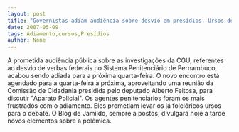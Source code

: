 ```yaml
---
layout: post
title: "Governistas adiam audiência sobre desvio em presídios. Ursos do Sindaspe ficarão no armário"
date: 2007-05-09
tags: Adiamento,cursos,Presídios
author: None
---
```


A prometida audi&ecirc;ncia p&uacute;blica sobre as investiga&ccedil;&otilde;es da CGU, referentes ao desvio de verbas federais no Sistema Penitenci&aacute;rio de Pernambuco, acabou sendo adiada para a pr&oacute;xima quarta-feira.
O novo encontro est&aacute; agendado para a quarta-feira &agrave; pr&oacute;xima, aproveitando uma reuni&atilde;o da Comiss&atilde;o de Cidadania presidida pelo deputado Alberto Feitosa, para discutir &quot;Aparato Policial&quot;.
Os agentes penitenci&aacute;rios foram os mais frustrados com o adiamento. Eles prometiam levar os j&aacute; folcl&oacute;ricos ursos para o debate.
O Blog de Jamildo, sempre a postos, divulgar&aacute; hoje &agrave; tarde novos elementos sobre a pol&ecirc;mica.
 